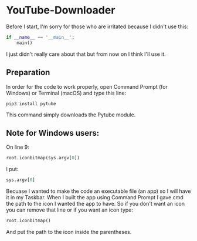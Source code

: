 # YouTube-Downloader

Before I start, I'm sorry for those who are irritated because I didn't use this:
```py
if __name__ == '__main__':
    main()
```
I just didn't really care about that but from now on I think I'll use it.
## Preparation
In order for the code to work properly, open Command Prompt (for Windows) or Terminal (macOS) and type this line:
```
pip3 install pytube
```
This command simply downloads the Pytube module.
## Note for Windows users:
On line 9:
```py
root.iconbitmap(sys.argv[0])
```
I put:
```py
sys.argv[0]
```
Becuase I wanted to make the code an executable file (an app) so I will have it in my Taskbar. When I built the app using Command Prompt I gave cmd the path to the icon I wanted the app to have.
So if you don't want an icon you can remove that line or if you want an icon type:
```py
root.iconbitmap()
```
And put the path to the icon inside the parentheses.
